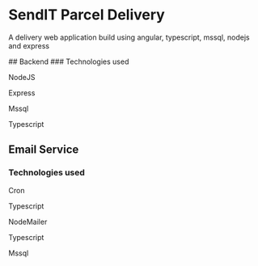 # SendIT Parcel Delivery
<p>A delivery web application build using angular, typescript, mssql, nodejs and express</p>
## Backend
### Technologies used
<p>NodeJS</p>
<p>Express</p>
<p>Mssql</p>
<p>Typescript</p>

## Email Service
### Technologies used
<p>Cron</p>
<p>Typescript</p>
<p>NodeMailer</p>
<p>Typescript</p>
<p>Mssql</p>